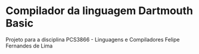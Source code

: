 # Compilador da linguagem Dartmouth Basic
Projeto para a disciplina PCS3866 - Linguagens e Compiladores
Felipe Fernandes de Lima
